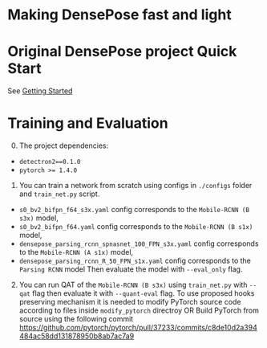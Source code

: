 # Making DensePose fast and light

# Original DensePose project Quick Start

See [ Getting Started ](doc/GETTING_STARTED.md)

# Training and Evaluation

0. The project dependencies:
* `detectron2==0.1.0`
* `pytorch >= 1.4.0`

1. You can train a network from scratch using configs in `./configs` folder and `train_net.py` script. 
  * `s0_bv2_bifpn_f64_s3x.yaml` config corresponds to the `Mobile-RCNN (B s3x)` model, 
  * `s0_bv2_bifpn_f64.yaml` config corresponds to the `Mobile-RCNN (B s1x)` model, 
  * `densepose_parsing_rcnn_spnasnet_100_FPN_s3x.yaml` config corresponds to the `Mobile-RCNN (A s1x)` model, 
  *  `densepose_parsing_rcnn_R_50_FPN_s1x.yaml` config corresponds to the  `Parsing RCNN` model
Then evaluate the model with `--eval_only` flag.

2. You can run QAT of the `Mobile-RCNN (B s3x)` using `train_net.py` with `--qat` flag then evaluate it with `--quant-eval` flag.
To use proposed hooks preserving mechanism it is needed to modify PyTorch source code according to files inside `modify_pytorch` directroy
OR
Build PyTorch from source using the following commit https://github.com/pytorch/pytorch/pull/37233/commits/c8de10d2a394484ac58dd131878950b8ab7ac7a9